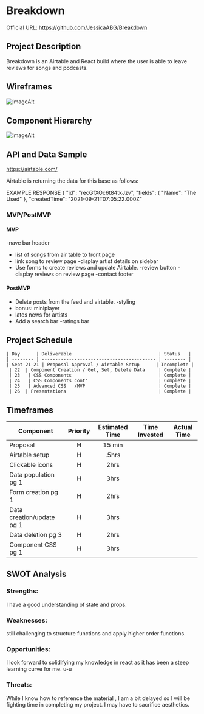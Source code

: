 # Breakdown

Official URL: 
https://github.com/JessicaABG/Breakdown

## Project Description

Breakdown is an Airtable and React build where the user is able to leave reviews for songs and podcasts.

## Wireframes

![imageAlt](https://i.imgur.com/UmiLGEd.png)

## Component Hierarchy

![imageAlt](https://i.imgur.com/ah81SSn.png)

## API and Data Sample

https://airtable.com/
<!-- https://airtable.com/appuTL80FmQaglhTs/api/docs#curl/table:artists:retrieve -->
Airtable is returning the data for this base as follows:
<!-- 
curl https://api.airtable.com/v0/appuTL80FmQaglhTs/Artists/recGfXOc6t84tkJzv \
  -H "Authorization: Bearer YOUR_API_KEY" -->

EXAMPLE RESPONSE
{
    "id": "recGfXOc6t84tkJzv",
    "fields": {
        "Name": "The Used"
    },
    "createdTime": "2021-09-21T07:05:22.000Z"
 
### MVP/PostMVP

#### MVP
-nave bar header
- list of songs from air table to front page
- link song to review page
-display artist details on sidebar
- Use forms to create reviews and update Airtable.
-review button
-display reviews on review page
-contact footer

#### PostMVP
- Delete posts from the feed and airtable.
-styling
- bonus: miniplayer
- lates news for artists
- Add a search bar
-ratings bar

## Project Schedule

    | Day      | Deliverable                                | Status   |
    | -------- | ------------------------------------------ | -------- |
    | Sept-21-21 | Proposal Approval / Airtable Setup      | Incomplete |
     | 22  | Component Creation / Get, Set, Delete Data     | Complete |
     | 23   | CSS Components                                | Complete |
     | 24   | CSS Components cont'                          | Complete |
     | 25   | Advanced CSS   /MVP                           | Complete |
     | 26  | Presentations                                  | Complete |

## Timeframes

| Component                 | Priority | Estimated Time | Time Invested | Actual Time |
| ------------------------- | :------: | :------------: | :-----------: | :---------: |
| Proposal                  |    H     |      15 min    |               |            |
| Airtable setup            |    H     |     .5hrs      |               |            |
| Clickable icons           |    H     |      2hrs      |               |            |
| Data population pg 1      |    H     |      3hrs      |               |            |
| Form creation pg 1        |    H     |      2hrs      |               |            |
| Data creation/update pg 1 |    H     |      3hrs      |               |            |
| Data deletion pg 3        |    H     |      2hrs      |               |            |
| Component CSS pg 1        |    H     |      3hrs      |               |            |



## SWOT Analysis

### Strengths:

I have a good understanding of state and props.

### Weaknesses:

still challenging to structure functions and apply higher order functions. 


### Opportunities:

I look forward to solidifying my knowledge in react as it has been a steep learning curve for me. u-u
 

### Threats:

While I know how to reference the material , I am a bit delayed so I will be fighting time in completing my project. I may have to sacrifice aesthetics.
